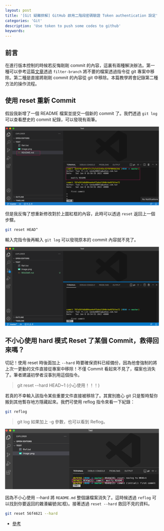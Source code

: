 ```yaml
---
layout: post
title: '[Git 疑難排解] GitHub 啟用二階段密碼驗證 Token authentication 設定'
categories: 'Git'
description: 'Use token to push some codes to github'
keywords: 
---
```


## 前言
在進行版本控制的時候若反悔剛剛 commit 的內容，這裏有兩種解決辦法。第一種可以參考這篇[文章](https://andy6804tw.github.io/2018/12/09/git-exceeds-size/)透過 `filter-branch` 將不要的檔案透過指令從 git 專案中移除。第二種是直接將剛剛 commit 的內容從 git 中移除。本篇教學將會記錄第二種方法的操作流程。

## 使用 reset 重新 Commit
假設我新增了一個 README 檔案並提交一個新的 commit 了。我們透過 `git log` 可以查看歷史的 commit 紀錄，可以發現有兩筆。

![](/images/posts/git/2022/img1100108-1.png)

但是我反悔了想重新修改對於上圖紅框的內容，此時可以透過 `reset` 返回上一個步驟。

```sh
git reset HEAD^
```

輸入完指令後再輸入 `git log` 可以發現原本的 commit 內容就不見了。

![](/images/posts/git/2022/img1100108-2.png)


## 不小心使用 hard 模式 Reset 了某個 Commit，救得回來嗎？
切記！使用 reset 時後面加上 `--hard` 時要確保資料已經備份，因為他會強制的將上次一更動的文件直接從專案中移除！不僅 Commit 看起來不見了，檔案也消失了。筆者建議初學者沒事別用這個指令。

> git reset --hard HEAD~1  (小心使用！！！)

若真的不幸輸入該指令某些重要文件直接被移除了。其實別擔心 git 只是暫時幫你搬到其他暫存地方隱藏起來。我們可使用 reflog 指令來看一下紀錄：

```sh
git reflog
```
> git log 如果加上 -g 參數，也可以看到 Reflog。

![](/images/posts/git/2022/img1100108-3.png)

因為不小心使用 --hard 將 `README.md` 整個讓檔案消失了。這時候透過 `reflog` 可以找到你要返回的雜湊編號(紅框)。接著透過 `reset --hard` 救回不見的資料。

```sh
git reset 56f4621 --hard 
```

- [參考](https://gitbook.tw/chapters/using-git/restore-hard-reset-commit)